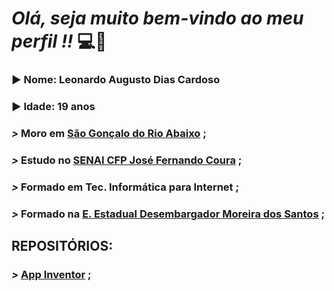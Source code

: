 # ***Olá, seja muito bem-vindo ao meu perfil !!*** :computer::brain:


### :arrow_forward: **Nome**: Leonardo Augusto Dias Cardoso

### :arrow_forward: **Idade**: 19 anos

### ***>*** Moro em [**São Gonçalo do Rio Abaixo**](https://goo.gl/maps/ES6ucZyVt4QQm1Sh8) ;

### ***>*** Estudo no [**SENAI CFP José Fernando Coura**](https://goo.gl/maps/gFho9NV2kCMmVZ1i6) ;

### ***>*** Formado em Tec. Informática para Internet ;

### ***>*** Formado na [**E. Estadual Desembargador Moreira dos Santos**](https://goo.gl/maps/wReTpEk7BTFAXj4UA) ;

## REPOSITÓRIOS:


### ***>*** [**App Inventor**](https://github.com/Leonardo2745/App-Inventor) ;
